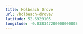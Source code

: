 ```yaml
---
title: Holbeach Drove
url: /holbeach-drove/
latitude: 52.6929105
longitude: -0.038347200000000005
---
```

